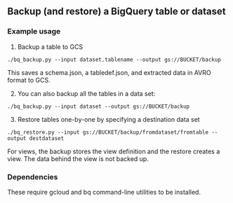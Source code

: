 ## Backup (and restore) a BigQuery table or dataset

### Example usage

1. Backup a table to GCS
```
./bq_backup.py --input dataset.tablename --output gs://BUCKET/backup
```
This saves a schema.json, a tabledef.json, and extracted data in AVRO format to GCS.


2. You can also backup all the tables in a data set:
```
./bq_backup.py --input dataset --output gs://BUCKET/backup
```

3. Restore tables one-by-one by specifying a destination data set
```
./bq_restore.py --input gs://BUCKET/backup/fromdataset/fromtable --output destdataset
```

For views, the backup stores the view definition and the restore creates a view.
The data behind the view is not backed up.


### Dependencies
These require gcloud and bq command-line utilities to be installed.